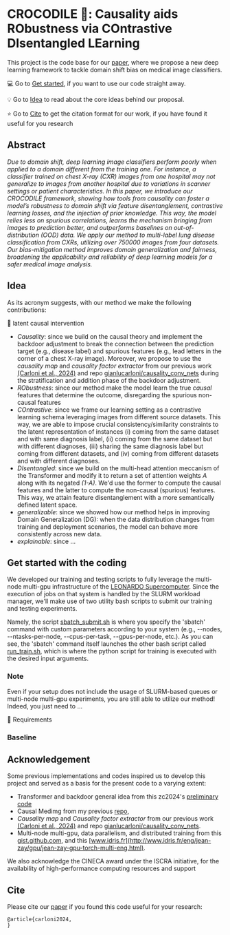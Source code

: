 # CROCODILE 🐊: Causality aids RObustness via COntrastive DIsentangled LEarning

This project is the code base for our [paper](placeholder), where we propose a new deep learning framework to tackle domain shift bias on medical image classifiers.

:computer: Go to [Get started](placeholderline), if you want to use our code straight away. 

:bulb: Go to [Idea]() to read about the core ideas behind our proposal.

:star: Go to [Cite]() to get the citation format for our work, if you have found it useful for you research

## Abstract

*Due to domain shift, deep learning image classifiers perform poorly when applied to a domain different from the training one. For instance, a classifier trained on chest X-ray (CXR) images from one hospital may not generalize to images from another hospital due to variations in scanner settings or patient characteristics. In this paper, we introduce our CROCODILE framework, showing how tools from causality can foster a model’s robustness to domain shift via feature disentanglement, contrastive learning losses, and the injection of prior knowledge. This way, the model relies less on spurious correlations, learns the mechanism bringing from images to prediction better, and outperforms baselines on out-of-distribution (OOD) data. We apply our method to multi-label lung disease classification from CXRs, utilizing over 750000 images from four datasets. Our bias-mitigation method improves domain generalization and fairness, broadening the applicability and reliability of deep learning models for a safer medical image analysis.*

## Idea
As its acronym suggests, with our method we make the following contributions:

:hammer: latent causal intervention

- *Causality*: since we build on the causal theory and implement the backdoor adjustment to break the connection between the prediction target (e.g., disease label) and spurious features (e.g., lead letters in the corner of a chest X-ray image). Moreover, we propose to use the _causality map_ and _causality factor extractor_ from our previous work [(Carloni et al., 2024)](https://doi.org/10.1016/j.eswa.2024.123433) and repo [gianlucarloni/causality_conv_nets](https://github.com/gianlucarloni/causality_conv_nets) during the stratification and addition phase of the backdoor adjustment.
- *RObustness*: since our method make the model learn the true _causal_ features that determine the outcome, disregarding the spurious non-causal features
- *COntrastive*: since we frame our learning setting as a contrastive learning schema leveraging images from different source datasets. This way, we are able to impose crucial consistency/similarity constraints to the latent representation of instances (i) coming from the same dataset and with same diagnosis label, (ii) coming from the same dataset but with different diagnoses, (iii) sharing the same diagnosis label but coming from different datasets, and (iv) coming from different datasets and with different diagnoses.
- *DIsentangled*: since we build on the multi-head attention meccanism of the Transformer and modify it to return a set of attention weights _A_ along with its negated _(1-A)_. We'd use the former to compute the causal features and the latter to compute the non-causal (spurious) features. This way, we attain feature disentanglement with a more semantically defined latent space.
- *generalizable*: since we showed how our method helps in improving Domain Generalization (DG): when the data distribution changes from training and deployment scenarios, the model can behave more consistently across new data.
- *explainable*: since ...
 

## Get started with the coding

We developed our training and testing scripts to fully leverage the multi-node multi-gpu infrastructure of the [LEONARDO Supercomputer](https://en.wikipedia.org/wiki/Leonardo_(supercomputer)). Since the execution of jobs on that system is handled by the SLURM workload manager, we'll make use of two utility bash scripts to submit our training and testing experiments.

Namely, the script [sbatch_submit.sh](https://github.com/gianlucarloni/crocodile/blob/main/sbatch_submit.sh) is where you specify the 'sbatch' command with custom parameters according to your system (e.g., --nodes, --ntasks-per-node, --cpus-per-task, --gpus-per-node, etc.).
As you can see, the 'sbatch' command itself launches the other bash script called [run_train.sh](https://github.com/gianlucarloni/crocodile/blob/main/run_train.sh), which is where the python script for training is executed with the desired input arguments.

### Note

Even if your setup does not include the usage of SLURM-based queues or multi-node multi-gpu experiments, you are still able to utilize our method! Indeed, you just need to ...


:wrench: Requirements 

### Baseline

## Acknowledgement 

Some previous implementations and codes inspired us to develop this project and served as a basis for the present code to a varying extent:
- Transformer and backdoor general idea from this zc2024's [preliminary code](https://github.com/zc2024/Causal_CXR)
- Causal Medimg from my previous [repo](https://github.com/gianlucarloni/causal_medimg),
- _Causality map_ and _Causality factor extractor_ from our previous work [(Carloni et al., 2024)](https://doi.org/10.1016/j.eswa.2024.123433) and repo [gianlucarloni/causality_conv_nets](https://github.com/gianlucarloni/causality_conv_nets).
- Multi-node multi-gpu, data parallelism, and distributed training from this [gist.github.com](https://gist.github.com/TengdaHan/1dd10d335c7ca6f13810fff41e809904), and this [www.idris.fr](http://www.idris.fr/eng/jean-zay/gpu/jean-zay-gpu-torch-multi-eng.html). 

We also acknowledge the CINECA award under the ISCRA initiative, for the availability of high-performance computing resources and support

## Cite

Please cite our [paper](placeholder) if you found this code useful for your research:

```
@article{carloni2024,
}
```
